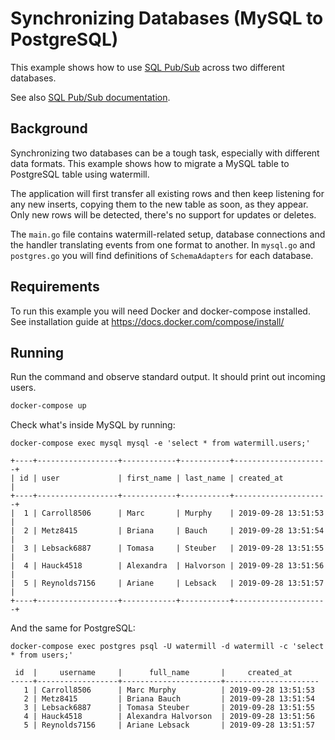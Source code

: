 # Synchronizing Databases (MySQL to PostgreSQL)

This example shows how to use [SQL Pub/Sub](https://github.com/ThreeDotsLabs/watermill-sql) across two different databases.

See also [SQL Pub/Sub documentation](https://watermill.io/pubsubs/sql).

## Background

Synchronizing two databases can be a tough task, especially with different data formats.
This example shows how to migrate a MySQL table to PostgreSQL table using watermill.

The application will first transfer all existing rows and then keep listening for any new inserts,
copying them to the new table as soon, as they appear. Only new rows will be detected, there's no
support for updates or deletes.

The `main.go` file contains watermill-related setup, database connections and the handler translating events
from one format to another. In `mysql.go` and `postgres.go` you will find definitions of `SchemaAdapters` for 
each database.

## Requirements

To run this example you will need Docker and docker-compose installed. See installation guide at https://docs.docker.com/compose/install/

## Running

Run the command and observe standard output. It should print out incoming users.

```bash
docker-compose up
```

Check what's inside MySQL by running:

```
docker-compose exec mysql mysql -e 'select * from watermill.users;'
```

```
+----+------------------+------------+-----------+---------------------+
| id | user             | first_name | last_name | created_at          |
+----+------------------+------------+-----------+---------------------+
|  1 | Carroll8506      | Marc       | Murphy    | 2019-09-28 13:51:53 |
|  2 | Metz8415         | Briana     | Bauch     | 2019-09-28 13:51:54 |
|  3 | Lebsack6887      | Tomasa     | Steuber   | 2019-09-28 13:51:55 |
|  4 | Hauck4518        | Alexandra  | Halvorson | 2019-09-28 13:51:56 |
|  5 | Reynolds7156     | Ariane     | Lebsack   | 2019-09-28 13:51:57 |
+----+------------------+------------+-----------+---------------------+
```

And the same for PostgreSQL:

```
docker-compose exec postgres psql -U watermill -d watermill -c 'select * from users;'
```

```
 id  |     username     |      full_name       |     created_at
-----+------------------+----------------------+---------------------
   1 | Carroll8506      | Marc Murphy          | 2019-09-28 13:51:53
   2 | Metz8415         | Briana Bauch         | 2019-09-28 13:51:54
   3 | Lebsack6887      | Tomasa Steuber       | 2019-09-28 13:51:55
   4 | Hauck4518        | Alexandra Halvorson  | 2019-09-28 13:51:56
   5 | Reynolds7156     | Ariane Lebsack       | 2019-09-28 13:51:57
```
